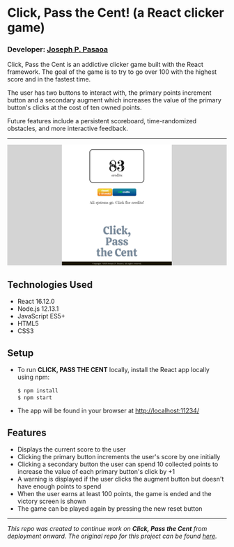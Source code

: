 # Click, Pass the Cent! (a React clicker game)

### Developer: [**Joseph P. Pasaoa**](https://github.com/joseph-p-pasaoa)

Click, Pass the Cent is an addictive clicker game built with the React framework. The goal of the game is to try to go over 100 with the highest score and in the fastest time.

The user has two buttons to interact with, the primary points increment button and a secondary augment which increases the value of the primary button's clicks at the cost of ten owned points.

Future features include a persistent scoreboard, time-randomized obstacles, and more interactive feedback.

---

![Click, Pass the Cent screen capture](./readme/screencap.png)


## Technologies Used
+ React 16.12.0
+ Node.js 12.13.1
+ JavaScript ES5+
+ HTML5
+ CSS3

## Setup

+ To run **CLICK, PASS THE CENT** locally, install the React app locally using npm:
  ```
  $ npm install
  $ npm start
  ```
+ The app will be found in your browser at [http://localhost:11234/](http://localhost:11234/)

## Features

- Displays the current score to the user
- Clicking the primary button increments the user's score by one initially
- Clicking a secondary button the user can spend 10 collected points to increase the value of each primary button's click by +1
- A warning is displayed if the user clicks the augment button but doesn't have enough points to spend
- When the user earns at least 100 points, the game is ended and the victory screen is shown
- The game can be played again by pressing the new reset button

---

*This repo was created to continue work on **Click, Pass the Cent** from deployment onward. The original repo for this project can be found [here](https://github.com/joseph-p-pasaoa/lab02_react-states).*
